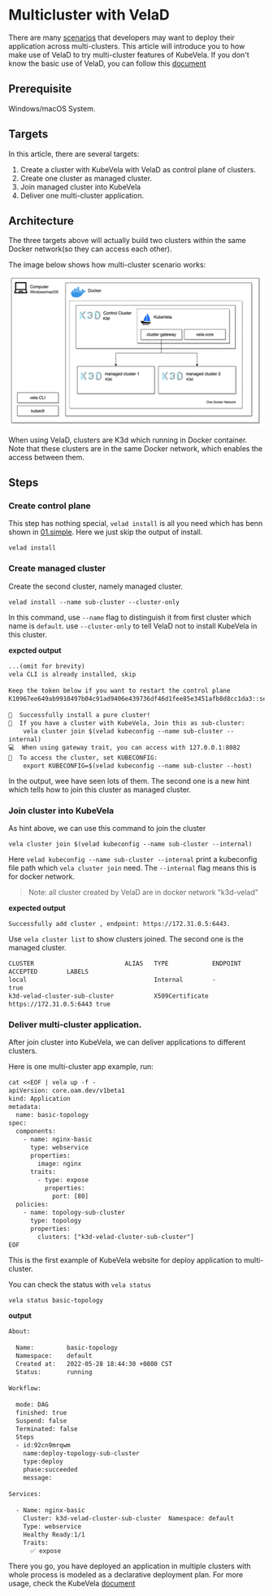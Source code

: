 # Multicluster with VelaD

There are many [scenarios](https://kubevela.net/docs/case-studies/multi-cluster#introduction) that developers may want 
to deploy their application across multi-clusters.
This article will introduce you to how make use of VelaD to try multi-cluster features of KubeVela.
If you don't know the basic use of VelaD, you can follow this [document](01.simple.md)

## Prerequisite

Windows/macOS System.

## Targets

In this article, there are several targets:

1. Create a cluster with KubeVela with VelaD as control plane of clusters.
2. Create one cluster as managed cluster.
3. Join managed cluster into KubeVela
4. Deliver one multi-cluster application.

## Architecture

The three targets above will actually build two clusters within the same Docker network(so they can access each other).

The image below shows how multi-cluster scenario works:

![arch](resources/02.arch.jpg)

When using VelaD, clusters are K3d which running in Docker container. Note that these clusters are in the same Docker 
network, which enables the access between them.

## Steps

### Create control plane

This step has nothing special, `velad install` is all you need which has benn shown in [01.simple](01.simple.md). Here 
we just skip the output of install.

```shell
velad install
```

### Create managed cluster

Create the second cluster, namely managed cluster. 

```shell
velad install --name sub-cluster --cluster-only
```

In this command, use `--name` flag to distinguish it from first cluster which name is `default`.
use `--cluster-only` to tell VelaD not to install KubeVela in this cluster.

**expcted output**

```text
...(omit for brevity)
vela CLI is already installed, skip

Keep the token below if you want to restart the control plane
K10967ee649ab9910497b04c91ad9406e439736df46d1fee85e3451afb8d8cc1da3::server:fgwgYIwkmAQKnmyOIVXc

🚀  Successfully install a pure cluster! 
🔗  If you have a cluster with KubeVela, Join this as sub-cluster:
    vela cluster join $(velad kubeconfig --name sub-cluster --internal)
💻  When using gateway trait, you can access with 127.0.0.1:8082
🔑  To access the cluster, set KUBECONFIG:
    export KUBECONFIG=$(velad kubeconfig --name sub-cluster --host)
```

In the output, wee have seen lots of them. The second one is a new hint which tells how
to join this cluster as managed cluster.

### Join cluster into KubeVela

As hint above, we can use this command to join the cluster

```shell
vela cluster join $(velad kubeconfig --name sub-cluster --internal)
```

Here `velad kubeconfig --name sub-cluster --internal` print a kubeconfig file path which
`vela cluster join` need. The `--internal` flag means this is for docker network.

> Note: all cluster created by VelaD are in docker network "k3d-velad"

**expected output**

```text
Successfully add cluster , endpoint: https://172.31.0.5:6443.
```

Use `vela cluster list` to show clusters joined. The second one is the managed cluster.

```shell
CLUSTER                         ALIAS   TYPE            ENDPOINT                ACCEPTED        LABELS
local                                   Internal        -                       true                  
k3d-velad-cluster-sub-cluster           X509Certificate https://172.31.0.5:6443 true                  
```

### Deliver multi-cluster application.

After join cluster into KubeVela, we can deliver applications to different clusters.

Here is one multi-cluster app example, run:

```shell
cat <<EOF | vela up -f -
apiVersion: core.oam.dev/v1beta1
kind: Application
metadata:
  name: basic-topology
spec:
  components:
    - name: nginx-basic
      type: webservice
      properties:
        image: nginx
      traits:
        - type: expose
          properties:
            port: [80]
  policies:
    - name: topology-sub-cluster
      type: topology
      properties:
        clusters: ["k3d-velad-cluster-sub-cluster"]
EOF
```

This is the first example of KubeVela website for deploy application to multi-cluster.

You can check the status with `vela status`

```shell
vela status basic-topology
```

**output**

```text
About:

  Name:         basic-topology               
  Namespace:    default                      
  Created at:   2022-05-28 18:44:30 +0800 CST
  Status:       running                      

Workflow:

  mode: DAG
  finished: true
  Suspend: false
  Terminated: false
  Steps
  - id:92cn9mrqwm
    name:deploy-topology-sub-cluster
    type:deploy
    phase:succeeded 
    message:

Services:

  - Name: nginx-basic  
    Cluster: k3d-velad-cluster-sub-cluster  Namespace: default
    Type: webservice
    Healthy Ready:1/1
    Traits:
      ✅ expose
```

There you go, you have deployed an application in multiple clusters with whole process is modeled as a declarative deployment
plan. For more usage, check the KubeVela [document](https://kubevela.io/docs/case-studies/multi-cluster)
